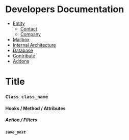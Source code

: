 Developers Documentation
========================

- [Entity](/rtbiz/dev/entity/)
	- [Contact](/rtbiz/dev/entity/contact/)
	- [Company](/rtbiz/dev/entity/company/)
- [Mailbox](/rtbiz/dev/mailbox/)
- [Internal Architecture](/rtbiz/dev/internal-architecture/)
- [Database](/rtbiz/dev/database/)
- [Contribute](/rtbiz/dev/contribute/)
- [Addons](/rtbiz/dev/addons/)


Title
===============
### `Class class_name`
#### Hooks / Method / Attributes
##### Action / Filters
##### `save_post`
